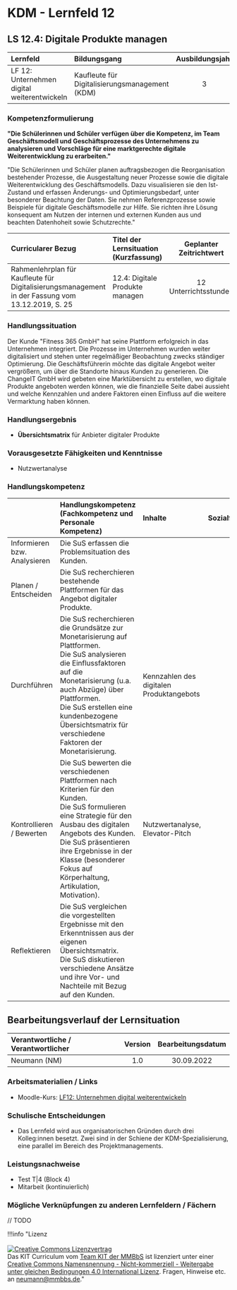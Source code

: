 # KDM - Lernfeld 12

## LS 12.4: Digitale Produkte managen

| Lernfeld | Bildungsgang | Ausbildungsjahr |
| :--- | :--- | :---: |
| LF 12:</br>Unternehmen digital weiterentwickeln | Kaufleute für Digitalisierungsmanagement (KDM) | 3 |

### Kompetenzformulierung

**"Die Schülerinnen und Schüler verfügen über die Kompetenz, im Team Geschäftsmodell und Geschäftsprozesse des Unternehmens zu analysieren und Vorschläge für eine marktgerechte digitale Weiterentwicklung zu erarbeiten."**

"Die Schülerinnen und Schüler planen auftragsbezogen die Reorganisation bestehender Prozesse, die Ausgestaltung neuer Prozesse sowie die digitale Weiterentwicklung des  Geschäftsmodells. Dazu visualisieren sie den Ist-Zustand und erfassen Änderungs- und Optimierungsbedarf, unter besonderer Beachtung der Daten. Sie nehmen Referenzprozesse sowie Beispiele für digitale Geschäftsmodelle zur Hilfe. Sie richten ihre Lösung konsequent am Nutzen der internen und externen Kunden aus und beachten Datenhoheit sowie Schutzrechte."

| Curricularer Bezug | Titel der Lernsituation (Kurzfassung) | Geplanter Zeitrichtwert |
| :--- | :--- | :---: |
| Rahmenlehrplan für Kaufleute für Digitalisierungsmanagement in der Fassung vom 13.12.2019, S. 25 | 12.4: Digitale Produkte managen | 12 Unterrichtsstunden |

### Handlungssituation

Der Kunde "Fitness 365 GmbH" hat seine Plattform erfolgreich in das Unternehmen integriert. Die Prozesse im Unternehmen wurden weiter digitalisiert und stehen unter regelmäßiger Beobachtung zwecks ständiger Optimierung. Die Geschäftsführerin möchte das digitale Angebot weiter vergrößern, um über die Standorte hinaus Kunden zu generieren. Die ChangeIT GmbH wird gebeten eine Marktübersicht zu erstellen, wo digitale Produkte angeboten werden können, wie die finanzielle Seite dabei aussieht und welche Kennzahlen und andere Faktoren einen Einfluss auf die weitere Vermarktung haben können.

### Handlungsergebnis

- **Übersichtsmatrix** für Anbieter digitaler Produkte

<div style="page-break-after: always;"></div>

### Vorausgesetzte Fähigkeiten und Kenntnisse

- Nutzwertanalyse

### Handlungskompetenz

| | Handlungskompetenz</br>(Fachkompetenz und Personale Kompetenz) | Inhalte | Sozialform/Methoden |
| :--- | :--- | :--- | :--- |
| Informieren bzw. Analysieren | Die SuS erfassen die Problemsituation des Kunden. | | |
| Planen / Entscheiden | Die SuS recherchieren bestehende Plattformen für das Angebot digitaler Produkte.<br> | | |
| Durchführen | Die SuS recherchieren die Grundsätze zur Monetarisierung auf Plattformen.<br>Die SuS analysieren die Einflussfaktoren auf die Monetarisierung (u.a. auch Abzüge) über Plattformen.<br>Die SuS erstellen eine kundenbezogene Übersichtsmatrix für verschiedene Faktoren der Monetarisierung. | Kennzahlen des digitalen Produktangebots | |
| Kontrollieren / Bewerten | Die SuS bewerten die verschiedenen Plattformen nach Kriterien für den Kunden.<br>Die SuS formulieren eine Strategie für den Ausbau des digitalen Angebots des Kunden.<br>Die SuS präsentieren ihre Ergebnisse in der Klasse (besonderer Fokus auf Körperhaltung, Artikulation, Motivation). | Nutzwertanalyse, Elevator-Pitch | |
| Reflektieren | Die SuS vergleichen die vorgestellten Ergebnisse mit den Erkenntnissen aus der eigenen Übersichtsmatrix.<br>Die SuS diskutieren verschiedene Ansätze und ihre Vor- und Nachteile mit Bezug auf den Kunden. | | |

## Bearbeitungsverlauf der Lernsituation

| Verantwortliche / Verantwortlicher | Version | Bearbeitungsdatum |
| :--- | :---: | :---: |
| Neumann (NM) | 1.0 | 30.09.2022 |

### Arbeitsmaterialien / Links

- Moodle-Kurs: [LF12: Unternehmen digital weiterentwickeln
](https://moodle.mm-bbs.de/moodle/course/view.php?id=2737)

### Schulische Entscheidungen

- Das Lernfeld wird aus organisatorischen Gründen durch drei Kolleg:innen besetzt. Zwei sind in der Schiene der KDM-Spezialisierung, eine parallel im Bereich des Projektmanagements.

<div style="page-break-after: always;"></div>

### Leistungsnachweise

- Test T|4 (Block 4)
- Mitarbeit (kontinuierlich)

### Mögliche Verknüpfungen zu anderen Lernfeldern / Fächern

 // TODO

!!!info "Lizenz<br><br><a rel="license" href="http://creativecommons.org/licenses/by-nc-sa/4.0/"><img alt="Creative Commons Lizenzvertrag" style="border-width:0" src="https://i.creativecommons.org/l/by-nc-sa/4.0/88x31.png" /></a><br /><span xmlns:dct="http://purl.org/dc/terms/" property="dct:title">Das KIT Curriculum</span> vom <a xmlns:cc="http://creativecommons.org/ns#" href="https://herr-nm.github.io/KIT-Curriculum/" property="cc:attributionName" rel="cc:attributionURL">Team KIT der MMBbS</a> ist lizenziert unter einer <a rel="license" href="http://creativecommons.org/licenses/by-nc-sa/4.0/">Creative Commons Namensnennung - Nicht-kommerziell - Weitergabe unter gleichen Bedingungen 4.0 International Lizenz</a>. Fragen, Hinweise etc. an neumann@mmbbs.de."